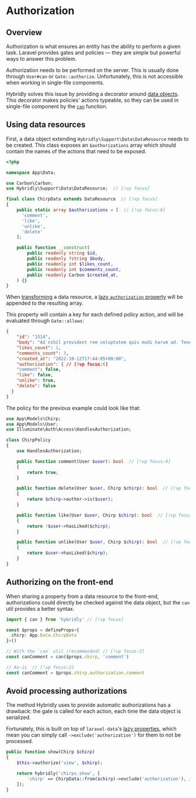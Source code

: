 # Authorization

## Overview

Authorization is what ensures an entity has the ability to perform a given task. Laravel provides gates and policies — they are simple but powerful ways to answer this problem.

Authorization needs to be performed on the server. This is usually done through `User#can` or `Gate::authorize`. Unfortunately, this is not accessible when working in single-file components.

Hybridly solves this issue by providing a decorator around [data objects](./typescript.md#data-objects). This decorator makes policies' actions typeable, so they can be used in single-file component by the [`can`](../api/utils/can.md) function.

## Using data resources

First, a data object extending `Hybridly\Support\Data\DataResource` needs to be created. This class exposes an `$authorizations` array which should contain the names of the actions that need to be exposed.

```php
<?php

namespace App\Data;

use Carbon\Carbon;
use Hybridly\Support\Data\DataResource;  // [!vp focus]

final class ChirpData extends DataResource  // [!vp focus]
{
    public static array $authorizations = [  // [!vp focus:6]
      'comment',
      'like',
      'unlike',
      'delete'
    ];

    public function __construct(
        public readonly string $id,
        public readonly ?string $body,
        public readonly int $likes_count,
        public readonly int $comments_count,
        public readonly Carbon $created_at,
    ) {}
}
```

When [transforming](https://spatie.be/docs/laravel-data/v2/as-a-resource/from-data-to-resource) a data resource, a [lazy `authorization` property](https://spatie.be/docs/laravel-data/v2/as-a-resource/lazy-properties) will be appended to the resulting array.

This property will contain a key for each defined policy action, and will be evaluated through `Gate::allows`:

```json
{
	"id": "1514",
	"body": "Ad nihil provident rem voluptatem quis modi harum ad. Tenetur sunt nisi libero qui debitis.",
	"likes_count": 1,
	"comments_count": 3,
	"created_at": "2022-10-12T17:44:05+00:00",
	"authorization": { // [!vp focus:6]
    "comment": false,
    "like": false,
    "unlike": true,
    "delete": false
  }
}
```

The policy for the previous example could look like that:

```php
use App\Models\Chirp;
use App\Models\User;
use Illuminate\Auth\Access\HandlesAuthorization;

class ChirpPolicy
{
    use HandlesAuthorization;

    public function comment(User $user): bool  // [!vp focus:4]
    {
        return true;
    }

    public function delete(User $user, Chirp $chirp): bool  // [!vp focus:4]
    {
        return $chirp->author->is($user);
    }

    public function like(User $user, Chirp $chirp): bool  // [!vp focus:4]
    {
        return !$user->hasLiked($chirp);
    }

    public function unlike(User $user, Chirp $chirp): bool  // [!vp focus:4]
    {
        return $user->hasLiked($chirp);
    }
}
```

## Authorizing on the front-end

When sharing a property from a data resource to the front-end, authorizations could directly be checked against the data object, but the `can` util provides a better syntax.

```ts
import { can } from 'hybridly' // [!vp focus]

const $props = defineProps<{
  chirp: App.Data.ChirpData
}>()

// With the `can` util (recommended) // [!vp focus:2]
const canComment = can($props.chirp, 'comment')

// As-is  // [!vp focus:2]
const canComment = $props.chirp.authorization.comment
```


## Avoid processing authorizations

The method Hybridly uses to provide automatic authorizations has a drawback: the gate is called for each action, each time the data object is serialized.

Fortunately, this is built on top of `laravel-data`'s [lazy properties](https://spatie.be/docs/laravel-data/v2/as-a-resource/lazy-properties), which mean you can simply call `->exclude('authorization')` for them to not be processed.

```php
public function show(Chirp $chirp)
{
    $this->authorize('view', $chirp);

    return hybridly('chirps.show', [
        'chirp' => ChirpData::from($chirp)->exclude('authorization'), // [!vp focus]
    ]);
}
```
